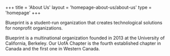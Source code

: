 +++
title = 'About Us'
layout = 'homepage-about-us/about-us'
type = 'homepage'
+++

Blueprint is a student-run organization that creates technological solutions for nonprofit organizations. 

Blueprint is a multinational organization founded in 2013 at the University of California, Berkeley. Our UofA Chapter is the fourth established chapter in Canada and the first one in Western Canada.